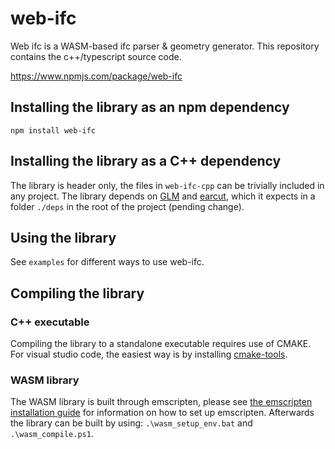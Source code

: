 # web-ifc

Web ifc is a WASM-based ifc parser & geometry generator. This repository contains the c++/typescript source code.

https://www.npmjs.com/package/web-ifc

## Installing the library as an npm dependency

`npm install web-ifc`

## Installing the library as a C++ dependency

The library is header only, the files in `web-ifc-cpp` can be trivially included in any project. The library depends on [GLM](https://github.com/g-truc/glm) and [earcut](https://github.com/mapbox/earcut.hpp), which it expects in a folder `./deps` in the root of the project (pending change).

## Using the library

See `examples` for different ways to use web-ifc.

## Compiling the library

### C++ executable

Compiling the library to a standalone executable requires use of CMAKE. For visual studio code, the easiest way is by installing [cmake-tools](https://marketplace.visualstudio.com/items?itemName=ms-vscode.cmake-tools).

### WASM library

The WASM library is built through emscripten, please see [the emscripten installation guide](https://emscripten.org/docs/getting_started/downloads.html) for information on how to set up emscripten. Afterwards the library can be built by using:
`.\wasm_setup_env.bat` and `.\wasm_compile.ps1`.